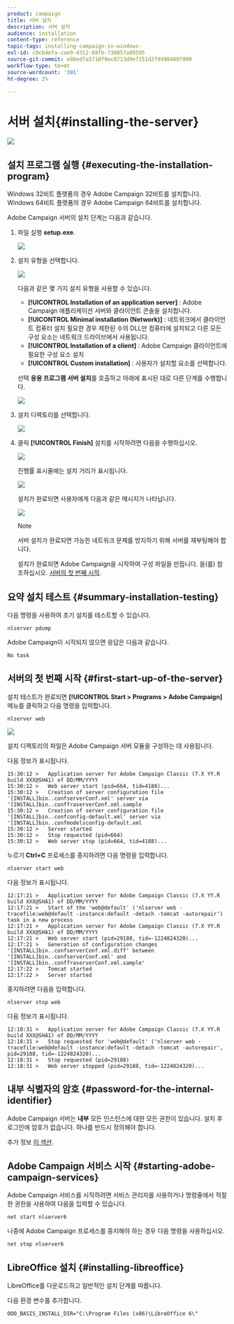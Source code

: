 ```yaml
---
product: campaign
title: 서버 설치
description: 서버 설치
audience: installation
content-type: reference
topic-tags: installing-campaign-in-windows-
exl-id: c0cb4efa-cae9-4312-88fb-738857a89595
source-git-commit: e88ed7a5710f9ec8713d9e7151d2fd4904097990
workflow-type: tm+mt
source-wordcount: '391'
ht-degree: 2%

---
```


# 서버 설치{#installing-the-server}

![](../../assets/v7-only.svg)

## 설치 프로그램 실행 {#executing-the-installation-program}

Windows 32비트 플랫폼의 경우 Adobe Campaign 32비트를 설치합니다. Windows 64비트 플랫폼의 경우 Adobe Campaign 64비트를 설치합니다.

Adobe Campaign 서버의 설치 단계는 다음과 같습니다.

1. 파일 실행 **setup.exe**.

   ![](assets/s_ncs_install_installer_01.png)

1. 설치 유형을 선택합니다.

   ![](assets/s_ncs_install_installer_01a.png)

   다음과 같은 몇 가지 설치 유형을 사용할 수 있습니다.

   * **[!UICONTROL Installation of an application server]** : Adobe Campaign 애플리케이션 서버와 클라이언트 콘솔을 설치합니다.
   * **[!UICONTROL Minimal installation (Network)]** : 네트워크에서 클라이언트 컴퓨터 설치 필요한 경우 제한된 수의 DLL만 컴퓨터에 설치되고 다른 모든 구성 요소는 네트워크 드라이브에서 사용됩니다.
   * **[!UICONTROL Installation of a client]** : Adobe Campaign 클라이언트에 필요한 구성 요소 설치
   * **[!UICONTROL Custom installation]** : 사용자가 설치할 요소를 선택합니다.

   선택 **응용 프로그램 서버 설치**&#x200B;를 호출하고 아래에 표시된 대로 다른 단계를 수행합니다.

   ![](assets/s_ncs_install_installer_02.png)

1. 설치 디렉토리를 선택합니다.

   ![](assets/s_ncs_install_installer_03.png)

1. 클릭 **[!UICONTROL Finish]** 설치를 시작하려면 다음을 수행하십시오.

   ![](assets/s_ncs_install_installer_04.png)

   진행률 표시줄에는 설치 거리가 표시됩니다.

   ![](assets/s_ncs_install_installer_05.png)

   설치가 완료되면 사용자에게 다음과 같은 메시지가 나타납니다.

   ![](assets/s_ncs_install_installer_06.png)

   >[!NOTE]
   >
   >서버 설치가 완료되면 가능한 네트워크 문제를 방지하기 위해 서버를 재부팅해야 합니다.

   설치가 완료되면 Adobe Campaign을 시작하여 구성 파일을 만듭니다. 을(를) 참조하십시오. [서버의 첫 번째 시작](#first-start-up-of-the-server).

## 요약 설치 테스트 {#summary-installation-testing}

다음 명령을 사용하여 초기 설치를 테스트할 수 있습니다.

```
nlserver pdump
```

Adobe Campaign이 시작되지 않으면 응답은 다음과 같습니다.

```
No task
```

## 서버의 첫 번째 시작 {#first-start-up-of-the-server}

설치 테스트가 완료되면 **[!UICONTROL Start > Programs > Adobe Campaign]** 메뉴를 클릭하고 다음 명령을 입력합니다.

```
nlserver web
```

![](assets/s_ncs_install_cmd_nlserverweb.png)

설치 디렉토리의 파일은 Adobe Campaign 서버 모듈을 구성하는 데 사용됩니다.

다음 정보가 표시됩니다.

```
15:30:12 >   Application server for Adobe Campaign Classic (7.X YY.R build XXX@SHA1) of DD/MM/YYYY
15:30:12 >   Web server start (pid=664, tid=4188)...
15:30:12 >   Creation of server configuration file '[INSTALL]bin..confserverConf.xml' server via '[INSTALL]bin..conffraserverConf.xml.sample
15:30:12 >   Creation of server configuration file '[INSTALL]bin..confconfig-default.xml' server via '[INSTALL]bin..confmodelsconfig-default.xml
15:30:12 >   Server started
15:30:12 >   Stop requested (pid=664)
15:30:12 >   Web server stop (pid=664, tid=4188)...
```

누르기 **Ctrl+C** 프로세스를 중지하려면 다음 명령을 입력합니다.

```
nlserver start web
```

다음 정보가 표시됩니다.

```
12:17:21 >   Application server for Adobe Campaign Classic (7.X YY.R build XXX@SHA1) of DD/MM/YYYY
12:17:21 >   Start of the 'web@default' ('nlserver web -tracefile:web@default -instance:default -detach -tomcat -autorepair') task in a new process 
12:17:21 >   Application server for Adobe Campaign Classic (7.X YY.R build XXX@SHA1) of DD/MM/YYYY
12:17:21 >   Web server start (pid=29188, tid=-1224824320)...
12:17:21 >   Generation of configuration changes '[INSTALL]bin..confserverConf.xml.diff' between '[INSTALL]bin..confserverConf.xml' and '[INSTALL]bin..conffraserverConf.xml.sample'
12:17:22 >   Tomcat started
12:17:22 >   Server started
```

중지하려면 다음을 입력합니다.

```
nlserver stop web
```

다음 정보가 표시됩니다.

```
12:18:31 >   Application server for Adobe Campaign Classic (7.X YY.R build XXX@SHA1) of DD/MM/YYYY
12:18:31 >   Stop requested for 'web@default' ('nlserver web -tracefile:web@default -instance:default -detach -tomcat -autorepair', pid=29188, tid=-1224824320)...
12:18:31 >   Stop requested (pid=29188)
12:18:31 >   Web server stopped (pid=29188, tid=-1224824320)...
```

## 내부 식별자의 암호 {#password-for-the-internal-identifier}

Adobe Campaign 서버는 **내부** 모든 인스턴스에 대한 모든 권한이 있습니다. 설치 후 로그인에 암호가 없습니다. 하나를 반드시 정의해야 합니다.

추가 정보 [이 섹션](../../installation/using/configuring-campaign-server.md#internal-identifier).

## Adobe Campaign 서비스 시작 {#starting-adobe-campaign-services}

Adobe Campaign 서비스를 시작하려면 서비스 관리자를 사용하거나 명령줄에서 적절한 권한을 사용하여 다음을 입력할 수 있습니다.

```
net start nlserver6
```

나중에 Adobe Campaign 프로세스를 중지해야 하는 경우 다음 명령을 사용하십시오.

```
net stop nlserver6
```

## LibreOffice 설치 {#installing-libreoffice}

LibreOffice를 다운로드하고 일반적인 설치 단계를 따릅니다.

다음 환경 변수를 추가합니다.

```
OOO_BASIS_INSTALL_DIR="C:\Program Files (x86)\LibreOffice 6\"
```
